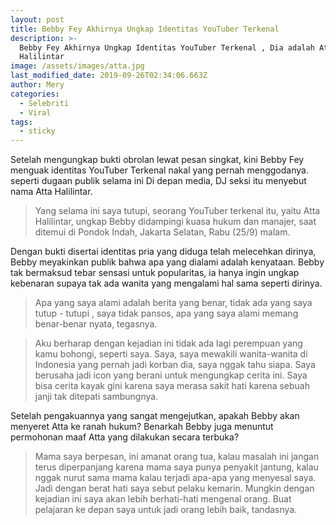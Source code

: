 ```yaml
---
layout: post
title: Bebby Fey Akhirnya Ungkap Identitas YouTuber Terkenal
description: >-
  Bebby Fey Akhirnya Ungkap Identitas YouTuber Terkenal , Dia adalah Atta
  Halilintar
image: /assets/images/atta.jpg
last_modified_date: 2019-09-26T02:34:06.663Z
author: Mery
categories:
  - Selebriti
  - Viral
tags:
  - sticky
---
```

Setelah mengungkap bukti obrolan lewat pesan singkat, kini Bebby Fey menguak identitas YouTuber Terkenal nakal yang pernah menggodanya. seperti dugaan publik selama ini Di depan media, DJ seksi itu menyebut nama Atta Halilintar.

> Yang selama ini saya tutupi, seorang YouTuber terkenal itu, yaitu Atta Halilintar, ungkap Bebby didampingi kuasa hukum dan manajer, saat ditemui di Pondok Indah, Jakarta Selatan, Rabu (25/9) malam. 

Dengan bukti disertai identitas pria yang diduga telah melecehkan dirinya, Bebby meyakinkan publik bahwa apa yang dialami adalah kenyataan. Bebby tak bermaksud tebar sensasi untuk popularitas, ia hanya ingin ungkap kebenaran supaya tak ada wanita yang mengalami hal sama seperti dirinya. 

> Apa yang saya alami adalah berita yang benar, tidak ada yang saya tutup -  tutupi , saya tidak pansos, apa yang saya alami memang benar-benar nyata, tegasnya. 

> Aku berharap dengan kejadian ini tidak ada lagi perempuan yang kamu bohongi, seperti saya. Saya, saya mewakili wanita-wanita di Indonesia yang pernah jadi korban dia, saya nggak tahu siapa. Saya berusaha jadi icon yang berani untuk mengungkap cerita ini. Saya bisa cerita kayak gini karena saya merasa sakit hati karena sebuah janji tak ditepati sambungnya.

Setelah pengakuannya yang sangat mengejutkan, apakah Bebby akan menyeret Atta ke ranah hukum? Benarkah Bebby juga menuntut permohonan maaf Atta yang dilakukan secara terbuka? 

> Mama saya berpesan, ini amanat orang tua, kalau masalah ini jangan terus diperpanjang karena mama saya punya penyakit jantung, kalau nggak nurut sama mama kalau terjadi apa-apa yang menyesal saya. Jadi dengan berat hati saya sebut pelaku kemarin. Mungkin dengan kejadian ini saya akan lebih berhati-hati mengenal orang. Buat pelajaran ke depan saya untuk jadi orang lebih baik, tandasnya.
